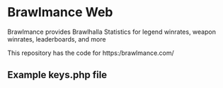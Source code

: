 # Brawlmance Web

Brawlmance provides Brawlhalla Statistics for legend winrates, weapon winrates, leaderboards, and more


This repository has the code for https:/brawlmance.com/

## Example keys.php file

<?

$db_host="localhost";


$db_name="YOURDBNAME";


$db_password="YOURDBPASSWORD";


$db_user="YOURDBUSER";


$BRAWLHALLAAPIKEY="YOURBRAWLHALLAAPIKEY";